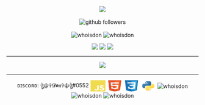 <p align="center">
    <img src="https://media.discordapp.net/attachments/1015620083785154650/1040762710478032906/unknown.png" />
</p>

<p align="center">
    <img src="https://img.shields.io/github/followers/whoisdon?label=Follow&style=social" alt="github followers" /><br>
    <br>
    <img src="https://github-readme-stats.vercel.app/api?username=whoisdon&show_icons=true&theme=dark" alt="whoisdon" />
    <img src="https://github-readme-stats.vercel.app/api/top-langs/?username=whoisdon&theme=dark" alt="whoisdon" />
    
</p>


<p align="center">
  <a href="https://www.youtube.com/channel/UCoDFu9OogVkX0_CrDkh9NLw" target="_blank"><img src="https://img.shields.io/badge/YouTube-FF0000?style=for-the-badge&logo=youtube&logoColor=white" target="_blank"></a>
  <a href="https://www.twitch.tv/ikxrmht" target="_blank"><img src="https://img.shields.io/badge/Twitch-9146FF?style=for-the-badge&logo=twitch&logoColor=white" target="_blank"></a>
 <a href="https://discord.gg/CbGzcr6EpE" target="_blank"><img src="https://img.shields.io/badge/Discord-7289DA?style=for-the-badge&logo=discord&logoColor=white" target="_blank"></a> 
</p>
<hr>

<p align="center">
  <img src="https://lanyard.cnrad.dev/api/828677274659586068" width="450px">
</p>

<hr>
<p align="center">
ᴅɪsᴄᴏʀᴅ: ঔৣ☬✞𝓓𝖔𝖓✞☬ঔৣ#0552 <img align="center" alt="whoisdon" height="30" width="40" src="https://raw.githubusercontent.com/devicons/devicon/master/icons/javascript/javascript-plain.svg"> <img align="center" alt="whoisdon" height="30" width="40" src="https://raw.githubusercontent.com/devicons/devicon/master/icons/html5/html5-original.svg"> <img align="center" alt="whoisdon" height="30" width="40" src="https://raw.githubusercontent.com/devicons/devicon/master/icons/css3/css3-original.svg"> <img align="center" alt="whoisdon" height="30" width="40" src="https://raw.githubusercontent.com/devicons/devicon/master/icons/python/python-original.svg">  <img align="center" alt="whoisdon" height="30" width="40" src="https://cdn.worldvectorlogo.com/logos/nodejs-icon.svg"> <img align="center" alt="whoisdon" height="30" width="40" src="https://www.vectorlogo.zone/logos/firebase/firebase-icon.svg"> <img align="center" alt="whoisdon" height="30" width="40" src="https://www.vectorlogo.zone/logos/postgresql/postgresql-icon.svg">
</p>

